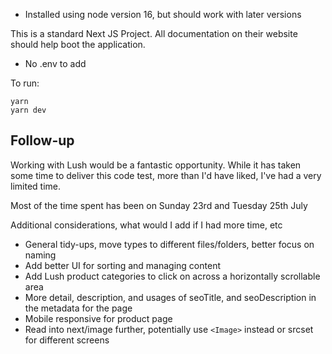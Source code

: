 

- Installed using node version 16, but should work with later versions

This is a standard Next JS Project. All documentation on their website should help boot the application.

- No .env to add

To run:

```
yarn
yarn dev

```

## Follow-up

Working with Lush would be a fantastic opportunity. While it has taken some time to deliver this code test, more than I'd have liked, I've had a very limited time.

Most of the time spent has been on Sunday 23rd and Tuesday 25th July

Additional considerations, what would I add if I had more time, etc

- General tidy-ups, move types to different files/folders, better focus on naming
- Add better UI for sorting and managing content
- Add Lush product categories to click on across a horizontally scrollable area
- More detail, description, and usages of seoTitle, and seoDescription in the metadata for the page
- Mobile responsive for product page
- Read into next/image further, potentially use `<Image>` instead or srcset for different screens
